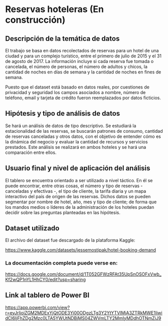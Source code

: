 # Reservas hoteleras (En construcción)


## Descripción de la temática de datos

El trabajo se basa en datos recolectados de reservas para un hotel de una ciudad y para un complejo turístico, entre el primero de julio de 2015 y el 31 de agosto de 2017. La información incluye si cada reserva fue tomada o cancelada, el número de personas, el número de adultos y chicos, la cantidad de noches en días de semana y la cantidad de noches en fines de semana.

Puesto que el dataset está basado en datos reales, por cuestiones de privacidad y seguridad los campos asociados a nombre, número de teléfono, email y tarjeta de crédito fueron reemplazados por datos ficticios.

## Hipótesis y tipo de análisis de datos

Se hará un análisis de datos de tipo descriptivo. Se estudiará la estacionalidad de las reservas, se buscarán patrones de consumo, cantidad de reservas canceladas y otros datos, con el objetivo de entender cómo es la dinámica del negocio y evaluar la cantidad de recursos y servicios prestados. Este análisis se realizará en ambos hoteles y se hará una comparación entre ellos.

## Usuario final y nivel de aplicación del análisis

El tablero se encuentra orientado a ser utilizado a nivel táctico. En él se puede encontrar, entre otras cosas, el número y tipo de reservas - canceladas y efectivas -, el tipo de cliente, la tarifa diaria y un mapa interactivo del país de origen de las reservas. Dichos datos se pueden segmentar por nombre de hotel, año, mes y tipo de cliente; de forma que los mandos medios o líderes de la administración de los hoteles puedan decidir sobre las preguntas planteadas en las hipótesis.

## Dataset utilizado

El archivo del dataset fue descargado de la plataforma Kaggle:

https://www.kaggle.com/datasets/jessemostipak/hotel-booking-demand

### La documentación completa puede verse en:

https://docs.google.com/document/d/1T052GFWzRFAt35UpSnOSOFxVwb_Kf2wQP1nYL1HhCY0/edit?usp=sharing

## Link al tablero de Power BI

https://app.powerbi.com/view?r=eyJrIjoiZGM2MDExYjQtODE3Yi00ODgzLTg3Y2YtYTVlMjA3ZTRkMWE1IiwidCI6IjFhZDg2Mzc0LTA5YWUtNDBjMS04ZWVmLTY2MmIyMDdhOTNmZiJ9
